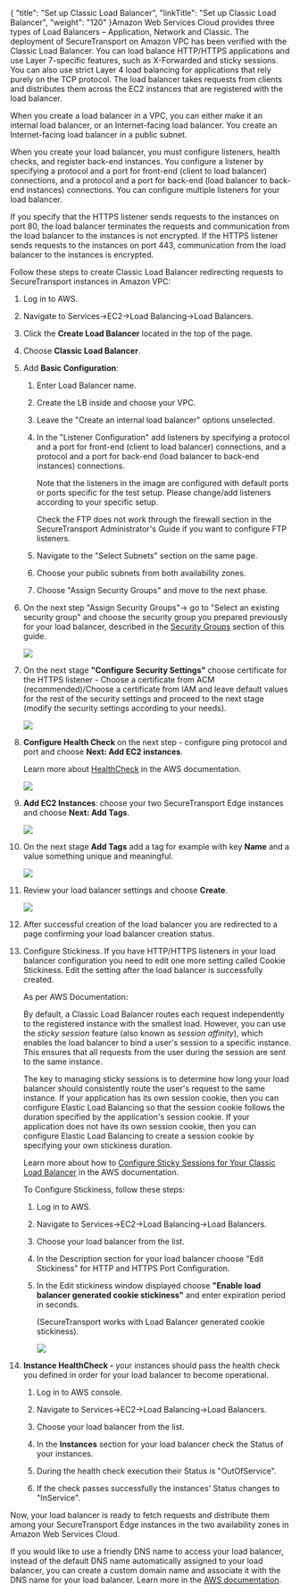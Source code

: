 {
    "title": "Set up Classic Load Balancer",
    "linkTitle": "Set up Classic Load Balancer",
    "weight": "120"
}Amazon Web Services Cloud provides three types of Load Balancers – Application, Network and Classic. The deployment of SecureTransport on Amazon VPC has been verified with the Classic Load Balancer. You can load balance HTTP/HTTPS applications and use Layer 7-specific features, such as X-Forwarded and sticky sessions. You can also use strict Layer 4 load balancing for applications that rely purely on the TCP protocol. The load balancer takes requests from clients and distributes them across the EC2 instances that are registered with the load balancer.

When you create a load balancer in a VPC, you can either make it an internal load balancer, or an Internet-facing load balancer. You create an Internet-facing load balancer in a public subnet.

When you create your load balancer, you must configure listeners, health checks, and register back-end instances. You configure a listener by specifying a protocol and a port for front-end (client to load balancer) connections, and a protocol and a port for back-end (load balancer to back-end instances) connections. You can configure multiple listeners for your load balancer.

If you specify that the HTTPS listener sends requests to the instances on port 80, the load balancer terminates the requests and communication from the load balancer to the instances is not encrypted. If the HTTPS listener sends requests to the instances on port 443, communication from the load balancer to the instances is encrypted.

Follow these steps to create Classic Load Balancer redirecting requests to SecureTransport instances in Amazon VPC:  

1.  Log in to AWS.
2.  Navigate to Services->EC2->Load Balancing->Load Balancers.
3.  Click the **Create Load Balancer** located in the top of the page.
4.  Choose **Classic Load Balancer**.
5.  Add **Basic Configuration**:
    1.  Enter Load Balancer name.
    2.  Create the LB inside and choose your VPC.
    3.  Leave the "Create an internal load balancer" options unselected.
    4.  In the "Listener Configuration" add listeners by specifying a protocol and a port for front-end (client to load balancer) connections, and a protocol and a port for back-end (load balancer to back-end instances) connections.  
        Note that the listeners in the image are configured with default ports or ports specific for the test setup. Please change/add listeners according to your specific setup.  
        Check the FTP does not work through the firewall section in the SecureTransport Administrator's Guide if you want to configure FTP listeners.
    5.  Navigate to the "Select Subnets" section on the same page.
    6.  Choose your public subnets from both availability zones.
    7.  Choose "Assign Security Groups" and move to the next phase.  
          
6.  On the next step "Assign Security Groups"-> go to "Select an existing security group" and choose the security group you prepared previously for your load balancer, described in the [Security Groups](../st_create_secgroups/st_securitygroups) section of this guide.  
      
    ![](edit-stickiness.PNG)
7.  On the next stage **"Configure Security Settings"** choose certificate for the HTTPS listener - Choose a certificate from ACM (recommended)/Choose a certificate from IAM and leave default values for the rest of the security settings and proceed to the next stage (modify the security settings according to your needs).  
    ![](edit-stickiness.PNG)  
8.  **Configure Health Check** on the next step - configure ping protocol and port and choose **Next: Add EC2 instances**.  
    Learn more about [HealthCheck](https://docs.aws.amazon.com/elasticloadbalancing/2012-06-01/APIReference/API_HealthCheck.html) in the AWS documentation.  
    ![](edit-stickiness.PNG)  
9.  **Add EC2 Instances**: choose your two SecureTransport Edge instances and choose **Next: Add Tags**.  
    ![](edit-stickiness.PNG)  
10. On the next stage **Add Tags** add a tag for example with key **Name** and a value something unique and meaningful.  
    ![](edit-stickiness.PNG)  
11. Review your load balancer settings and choose **Create**.  
    ![](edit-stickiness.PNG)  
12. After successful creation of the load balancer you are redirected to a page confirming your load balancer creation status.  
13. Configure Stickiness. If you have HTTP/HTTPS listeners in your load balancer configuration you need to edit one more setting called Cookie Stickiness. Edit the setting after the load balancer is successfully created.  
    As per AWS Documentation:  
    By default, a Classic Load Balancer routes each request independently to the registered instance with the smallest load. However, you can use the *sticky session* feature (also known as *session affinity*), which enables the load balancer to bind a user's session to a specific instance. This ensures that all requests from the user during the session are sent to the same instance.  
    The key to managing sticky sessions is to determine how long your load balancer should consistently route the user's request to the same instance. If your application has its own session cookie, then you can configure Elastic Load Balancing so that the session cookie follows the duration specified by the application's session cookie. If your application does not have its own session cookie, then you can configure Elastic Load Balancing to create a session cookie by specifying your own stickiness duration.  
    Learn more about how to [Configure Sticky Sessions for Your Classic Load Balancer](http://docs.aws.amazon.com/elasticloadbalancing/latest/classic/elb-sticky-sessions.html) in the AWS documentation.  
      
    To Configure Stickiness, follow these steps:  
    1.  Log in to AWS.
    2.  Navigate to Services->EC2->Load Balancing->Load Balancers.
    3.  Choose your load balancer from the list.
    4.  In the Description section for your load balancer choose "Edit Stickiness" for HTTP and HTTPS Port Configuration.
    5.  In the Edit stickiness window displayed choose **"Enable load balancer generated cookie stickiness"** and enter expiration period in seconds.  
        (SecureTransport works with Load Balancer generated cookie stickiness).  
        ![](edit-stickiness.PNG)  

      
14. **Instance HealthCheck -** your instances should pass the health check you defined in order for your load balancer to become operational.  
    1.  Log in to AWS console.
    2.  Navigate to Services->EC2->Load Balancing->Load Balancers.
    3.  Choose your load balancer from the list.
    4.  In the **Instances** section for your load balancer check the Status of your instances.
    5.  During the health check execution their Status is "OutOfService".
    6.  If the check passes successfully the instances' Status changes to "InService".

Now, your load balancer is ready to fetch requests and distribute them among your SecureTransport Edge instances in the two availability zones in Amazon Web Services Cloud.  
If you would like to use a friendly DNS name to access your load balancer, instead of the default DNS name automatically assigned to your load balancer, you can create a custom domain name and associate it with the DNS name for your load balancer. Learn more in the [AWS documentation](https://docs.aws.amazon.com/elasticloadbalancing/latest/classic/using-domain-names-with-elb.html?icmpid=docs_elb_console).
